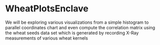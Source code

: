 # WheatPlotsEnclave
We will be exploring various visualizations from a simple histogram to parallel coordinates chart and even compute the correlation matrix using the wheat seeds data set which is generated by recording X-Ray measurements of various wheat kernels
